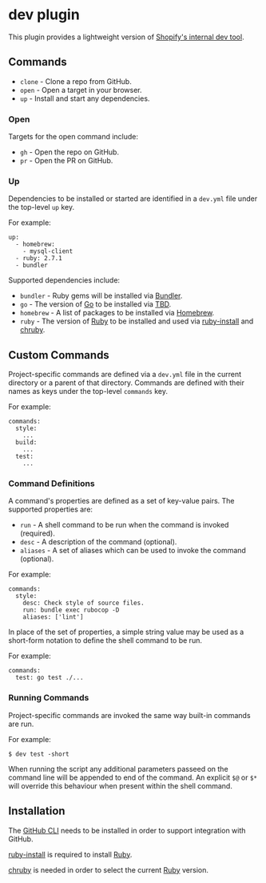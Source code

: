 # dev plugin

This plugin provides a lightweight version of [Shopify's internal dev tool](https://devproductivity.io/dev-shopifys-all-purpose-development-tool/index.html).

## Commands

* `clone` <repo>    - Clone a repo from GitHub.
* `open` <target>   - Open a target in your browser.
* `up`              - Install and start any dependencies.

### Open

Targets for the open command include:

* `gh`      - Open the repo on GitHub.
* `pr`      - Open the PR on GitHub.

### Up

Dependencies to be installed or started are identified in a `dev.yml` file under the top-level `up` key.

For example:

```
up:
  - homebrew:
    - mysql-client
  - ruby: 2.7.1
  - bundler
```

Supported dependencies include:

* `bundler`     - Ruby gems will be installed via [Bundler](https://bundler.io).
* `go`          - The version of [Go](https://golang.org) to be installed via [TBD]().
* `homebrew`    - A list of packages to be installed via [Homebrew](https://brew.sh).
* `ruby`        - The version of [Ruby](http://www.ruby-lang.org) to be installed and used via [ruby-install](https://github.com/postmodern/ruby-install#readme) and [chruby](https://github.com/postmodern/chruby/#readme).

## Custom Commands

Project-specific commands are defined via a `dev.yml` file in the current directory or a parent of that directory. Commands are defined with their names as keys under the top-level `commands` key.

For example:

```
commands:
  style:
    ...
  build:
    ...
  test:
    ...
```

### Command Definitions

A command's properties are defined as a set of key-value pairs. The supported properties are:

* `run`     - A shell command to be run when the command is invoked (required).
* `desc`    - A description of the command (optional).
* `aliases` - A set of aliases which can be used to invoke the command (optional).

For example:

```
commands:
  style:
    desc: Check style of source files.
    run: bundle exec rubocop -D
    aliases: ['lint']
```

In place of the set of properties, a simple string value may be used as a short-form notation to define the shell command to be run.

For example:

```
commands:
  test: go test ./...
```

### Running Commands

Project-specific commands are invoked the same way built-in commands are run.

For example:

```
$ dev test -short
```

When running the script any additional parameters passeed on the command line will be appended to end of the command. An explicit `$@` or `$*` will override this behaviour when present within the shell command.

## Installation

The [GitHub CLI](https://cli.github.com) needs to be installed in order to support integration with GitHub.

[ruby-install](https://github.com/postmodern/ruby-install#readme) is required to install [Ruby](http://www.ruby-lang.org).

[chruby](https://github.com/postmodern/chruby/#readme) is needed in order to select the current [Ruby](http://www.ruby-lang.org) version.
